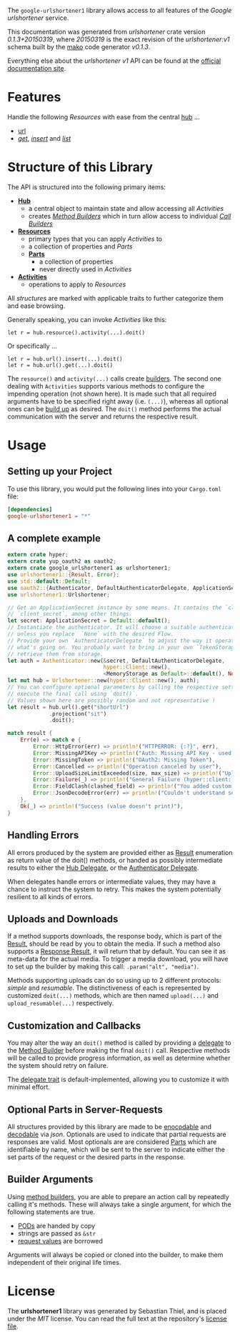 <!---
DO NOT EDIT !
This file was generated automatically from 'src/mako/api/README.md.mako'
DO NOT EDIT !
-->
The `google-urlshortener1` library allows access to all features of the *Google urlshortener* service.

This documentation was generated from *urlshortener* crate version *0.1.3+20150319*, where *20150319* is the exact revision of the *urlshortener:v1* schema built by the [mako](http://www.makotemplates.org/) code generator *v0.1.3*.

Everything else about the *urlshortener* *v1* API can be found at the
[official documentation site](https://developers.google.com/url-shortener/v1/getting_started).
# Features

Handle the following *Resources* with ease from the central [hub](http://byron.github.io/google-apis-rs/google-urlshortener1/struct.Urlshortener.html) ... 

* [url](http://byron.github.io/google-apis-rs/google-urlshortener1/struct.Url.html)
 * [*get*](http://byron.github.io/google-apis-rs/google-urlshortener1/struct.UrlGetCall.html), [*insert*](http://byron.github.io/google-apis-rs/google-urlshortener1/struct.UrlInsertCall.html) and [*list*](http://byron.github.io/google-apis-rs/google-urlshortener1/struct.UrlListCall.html)




# Structure of this Library

The API is structured into the following primary items:

* **[Hub](http://byron.github.io/google-apis-rs/google-urlshortener1/struct.Urlshortener.html)**
    * a central object to maintain state and allow accessing all *Activities*
    * creates [*Method Builders*](http://byron.github.io/google-apis-rs/google-urlshortener1/trait.MethodsBuilder.html) which in turn
      allow access to individual [*Call Builders*](http://byron.github.io/google-apis-rs/google-urlshortener1/trait.CallBuilder.html)
* **[Resources](http://byron.github.io/google-apis-rs/google-urlshortener1/trait.Resource.html)**
    * primary types that you can apply *Activities* to
    * a collection of properties and *Parts*
    * **[Parts](http://byron.github.io/google-apis-rs/google-urlshortener1/trait.Part.html)**
        * a collection of properties
        * never directly used in *Activities*
* **[Activities](http://byron.github.io/google-apis-rs/google-urlshortener1/trait.CallBuilder.html)**
    * operations to apply to *Resources*

All *structures* are marked with applicable traits to further categorize them and ease browsing.

Generally speaking, you can invoke *Activities* like this:

```Rust,ignore
let r = hub.resource().activity(...).doit()
```

Or specifically ...

```ignore
let r = hub.url().insert(...).doit()
let r = hub.url().get(...).doit()
```

The `resource()` and `activity(...)` calls create [builders][builder-pattern]. The second one dealing with `Activities` 
supports various methods to configure the impending operation (not shown here). It is made such that all required arguments have to be 
specified right away (i.e. `(...)`), whereas all optional ones can be [build up][builder-pattern] as desired.
The `doit()` method performs the actual communication with the server and returns the respective result.

# Usage

## Setting up your Project

To use this library, you would put the following lines into your `Cargo.toml` file:

```toml
[dependencies]
google-urlshortener1 = "*"
```

## A complete example

```Rust
extern crate hyper;
extern crate yup_oauth2 as oauth2;
extern crate google_urlshortener1 as urlshortener1;
use urlshortener1::{Result, Error};
use std::default::Default;
use oauth2::{Authenticator, DefaultAuthenticatorDelegate, ApplicationSecret, MemoryStorage};
use urlshortener1::Urlshortener;

// Get an ApplicationSecret instance by some means. It contains the `client_id` and 
// `client_secret`, among other things.
let secret: ApplicationSecret = Default::default();
// Instantiate the authenticator. It will choose a suitable authentication flow for you, 
// unless you replace  `None` with the desired Flow.
// Provide your own `AuthenticatorDelegate` to adjust the way it operates and get feedback about 
// what's going on. You probably want to bring in your own `TokenStorage` to persist tokens and
// retrieve them from storage.
let auth = Authenticator::new(&secret, DefaultAuthenticatorDelegate,
                              hyper::Client::new(),
                              <MemoryStorage as Default>::default(), None);
let mut hub = Urlshortener::new(hyper::Client::new(), auth);
// You can configure optional parameters by calling the respective setters at will, and
// execute the final call using `doit()`.
// Values shown here are possibly random and not representative !
let result = hub.url().get("shortUrl")
             .projection("sit")
             .doit();

match result {
    Err(e) => match e {
        Error::HttpError(err) => println!("HTTPERROR: {:?}", err),
        Error::MissingAPIKey => println!("Auth: Missing API Key - used if there are no scopes"),
        Error::MissingToken => println!("OAuth2: Missing Token"),
        Error::Cancelled => println!("Operation canceled by user"),
        Error::UploadSizeLimitExceeded(size, max_size) => println!("Upload size too big: {} of {}", size, max_size),
        Error::Failure(_) => println!("General Failure (hyper::client::Response doesn't print)"),
        Error::FieldClash(clashed_field) => println!("You added custom parameter which is part of builder: {:?}", clashed_field),
        Error::JsonDecodeError(err) => println!("Couldn't understand server reply - maybe API needs update: {:?}", err),
    },
    Ok(_) => println!("Success (value doesn't print)"),
}

```
## Handling Errors

All errors produced by the system are provided either as [Result](http://byron.github.io/google-apis-rs/google-urlshortener1/enum.Result.html) enumeration as return value of 
the doit() methods, or handed as possibly intermediate results to either the 
[Hub Delegate](http://byron.github.io/google-apis-rs/google-urlshortener1/trait.Delegate.html), or the [Authenticator Delegate](http://byron.github.io/google-apis-rs/google-urlshortener1/../yup-oauth2/trait.AuthenticatorDelegate.html).

When delegates handle errors or intermediate values, they may have a chance to instruct the system to retry. This 
makes the system potentially resilient to all kinds of errors.

## Uploads and Downloads
If a method supports downloads, the response body, which is part of the [Result](http://byron.github.io/google-apis-rs/google-urlshortener1/enum.Result.html), should be
read by you to obtain the media.
If such a method also supports a [Response Result](http://byron.github.io/google-apis-rs/google-urlshortener1/trait.ResponseResult.html), it will return that by default.
You can see it as meta-data for the actual media. To trigger a media download, you will have to set up the builder by making
this call: `.param("alt", "media")`.

Methods supporting uploads can do so using up to 2 different protocols: 
*simple* and *resumable*. The distinctiveness of each is represented by customized 
`doit(...)` methods, which are then named `upload(...)` and `upload_resumable(...)` respectively.

## Customization and Callbacks

You may alter the way an `doit()` method is called by providing a [delegate](http://byron.github.io/google-apis-rs/google-urlshortener1/trait.Delegate.html) to the 
[Method Builder](http://byron.github.io/google-apis-rs/google-urlshortener1/trait.CallBuilder.html) before making the final `doit()` call. 
Respective methods will be called to provide progress information, as well as determine whether the system should 
retry on failure.

The [delegate trait](http://byron.github.io/google-apis-rs/google-urlshortener1/trait.Delegate.html) is default-implemented, allowing you to customize it with minimal effort.

## Optional Parts in Server-Requests

All structures provided by this library are made to be [enocodable](http://byron.github.io/google-apis-rs/google-urlshortener1/trait.RequestValue.html) and 
[decodable](http://byron.github.io/google-apis-rs/google-urlshortener1/trait.ResponseResult.html) via *json*. Optionals are used to indicate that partial requests are responses 
are valid.
Most optionals are are considered [Parts](http://byron.github.io/google-apis-rs/google-urlshortener1/trait.Part.html) which are identifiable by name, which will be sent to 
the server to indicate either the set parts of the request or the desired parts in the response.

## Builder Arguments

Using [method builders](http://byron.github.io/google-apis-rs/google-urlshortener1/trait.CallBuilder.html), you are able to prepare an action call by repeatedly calling it's methods.
These will always take a single argument, for which the following statements are true.

* [PODs][wiki-pod] are handed by copy
* strings are passed as `&str`
* [request values](http://byron.github.io/google-apis-rs/google-urlshortener1/trait.RequestValue.html) are borrowed

Arguments will always be copied or cloned into the builder, to make them independent of their original life times.

[wiki-pod]: http://en.wikipedia.org/wiki/Plain_old_data_structure
[builder-pattern]: http://en.wikipedia.org/wiki/Builder_pattern
[google-go-api]: https://github.com/google/google-api-go-client

# License
The **urlshortener1** library was generated by Sebastian Thiel, and is placed 
under the *MIT* license.
You can read the full text at the repository's [license file][repo-license].

[repo-license]: https://github.com/Byron/google-apis-rs/LICENSE.md
